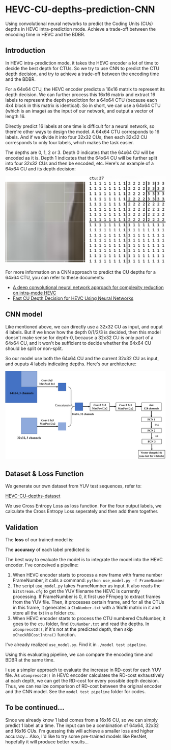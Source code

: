 # HEVC-CU-depths-prediction-CNN
Using convolutional neural networks to predict the Coding Units (CUs) depths in HEVC intra-prediction mode. Achieve a trade-off between the encoding time in HEVC and the BDBR.

## Introduction
In HEVC intra-prediction mode, it takes the HEVC encoder a lot of time to decide the best depth for CTUs. So we try to use CNN to predict the CTU depth decision, and try to achieve a trade-off between the encoding time and the BDBR.

For a 64x64 CTU, the HEVC encoder predicts a 16x16 matrix to represent its depth decision. We can further process this 16x16 matrix and extract 16 labels to represent the depth prediction for a 64x64 CTU (because each 4x4 block in this matrix is identical). So in short, we can use a 64x64 CTU (which is an image) as the input of our network, and output a vector of length 16.

Directly predict 16 labels at one time is difficult for a neural network, so there're other ways to design the model. A 64x64 CTU corresponds to 16 labels. And if we divide it into four 32x32 CUs, then each 32x32 CU corresponds to only four labels, which makes the task easier.

The depths are 0, 1, 2 or 3. Depth 0 indicates that the 64x64 CU will be encoded as it is. Depth 1 indicates that the 64x64 CU will be further split into four 32x32 CUs and then be encoded, etc. Here's an example of a 64x64 CU and its depth decision:

![CU depths](_v_images/20191116214742584_27076.png)

For more information on a CNN approach to predict the CU depths for a 64x64 CTU, you can refer to these documents:

- [A deep convolutional neural network approach for complexity reduction on intra-mode HEVC](https://ieeexplore.ieee.org/document/8019316)
- [Fast CU Depth Decision for HEVC Using Neural Networks](https://ieeexplore.ieee.org/document/8361836)

## CNN model
Like mentioned above, we can directly use a 32x32 CU as input, and ouput 4 labels. But if we know how the depth 0/1/2/3 is decided, then this model doesn't make sense for depth-0, because a 32x32 CU is only part of a 64x64 CU, and it won't be sufficient to decide whether the 64x64 CU should be split or non-split.

So our model use both the 64x64 CU and the current 32x32 CU as input, and ouputs 4 labels indicating depths. Here's our architecture:

![cnn_model](_v_images/20191116195804171_10635.png)

## Dataset & Loss Function
We generate our own dataset from YUV test sequences, refer to:

[HEVC-CU-depths-dataset](https://github.com/wolverinn/HEVC-CU-depths-dataset)

We use Cross Entropy Loss as loss function. For the four output labels, we calculate the Cross Entropy Loss seperately and then add them together.

## Validation
The **loss** of our trained model is: 

The **accuracy** of each label predicted is: 

The best way to evaluate the model is to integrate the model into the HEVC encoder. I've conceived a pipeline:

1. When HEVC encoder starts to process a new frame with frame number FrameNumber, it calls a command: ```python use_model.py -f FrameNumber```
2. The script ```use_model.py``` takes FrameNumber as input. It also reads the ```bitstream.cfg``` to get the YUV filename the HEVC is currently processing. If FrameNumber is 0, it first use FFmpeg to extract frames from the YUV file. Then, it processes certain frame, and for all the CTUs in this frame, it generates a ```CtuNumber.txt``` with a 16x16 matrix in it and store all the txt in a folder ```ctu```.
3. When HEVC encoder starts to process the CTU numbered CtuNumber, it goes to the ```ctu``` folder, find ```CtuNumber.txt``` and read the depths. In ```xCompressCU()```, if it's not at the predicted depth, then skip ```xCheckRDCostIntra()``` function.

I've already realized ```use_model.py```. Find it in ```./model test pipeline```.

Using this evaluating pipeline, we can compare the encoding time and BDBR at the same time.

I use a simpler approach to evaluate the increase in RD-cost for each YUV file. As ```xCompressCU()``` in HEVC encoder calculates the RD-cost exhaustively at each depth, we can get the RD-cost for every possible depth decision. Thus, we can realize comparison of RD-cost between the original encoder and the CNN model. See the ```model test pipeline``` folder for codes.

## To be continued...
Since we already know 1 label comes from a 16x16 CU, so we can simply predict 1 label at a time. The input can be a combination of 64x64, 32x32 and 16x16 CUs. I'm guessing this will achieve a smaller loss and higher accuracy... Also, I'd like to try some pre-trained models like ResNet, hopefully it will produce better results...
